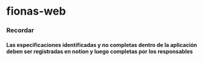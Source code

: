 # fionas-web
### Recordar
#### Las especificaciones identificadas y no completas dentro de la aplicación deben ser registradas en notion y luego completas por los responsables
